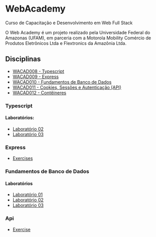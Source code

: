 # WebAcademy

Curso de Capacitação e Desenvolvimento em Web Full Stack

O Web Academy é um projeto realizado pela Universidade Federal do Amazonas (UFAM), em parceria com a Motorola Mobility Comércio de Produtos Eletrônicos Ltda e Flextronics da Amazônia Ltda.

## Disciplinas

- [WACAD008 - Typescript](typescript)
- [WACAD009 - Express](express)
- [WACAD010 - Fundamentos de Banco de Dados](./banco_dados/)
- [WACAD011 - Cookies, Sessões e Autenticação (API)](./ExpAPI)
- [WACAD012 - Contêineres](https://github.com/icarosun/WebAcademy-Livros)

### Typescript

#### Laboratórios:

- [Laboratório 02](./typescript/laboratorio_02)
- [Laboratório 03](./typescript/laboratorio_03)

### Express

- [Exercises](./express)

### Fundamentos de Banco de Dados

#### Laboratórios

- [Laboratório 01](./banco_dados/laboratorio_01/)
- [Laboratório 02](./banco_dados/laboratorio_02/)
- [Laboratório 03](./banco_dados/laboratorio_03/)

### Api

- [Exercise](./ExpAPI)
